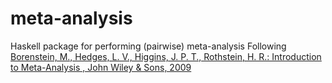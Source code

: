 # meta-analysis
Haskell package for performing (pairwise) meta-analysis 
Following 
<a href="https://www.wiley.com/en-us/Introduction+to+Meta+Analysis-p-9780470057247" target="_blank">
Borenstein, M., Hedges, L. V., Higgins, J. P. T., Rothstein, H. R.: Introduction to Meta-Analysis , John Wiley & Sons, 2009 
<a>
